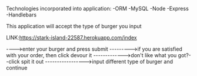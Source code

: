 Technologies incorporated into application:
  -ORM
  -MySQL 
  -Node 
  -Express 
  -Handlebars


This application will accept the type of burger you input

LINK:https://stark-island-22587.herokuapp.com/index


---->enter your burger and press submit
--------->if you are satisfied with your order, then click devour it
------------->don't like what you got?--click spit it out
----------------->input different type of burger and continue
